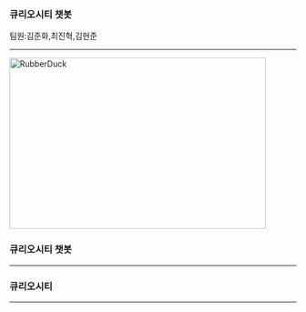 ### 큐리오시티 챗봇
팀원:김준화,최진혁,김현준
<hr/>
<img src="https://img.hankyung.com/photo/201803/AA.16304974.1.jpg" width="450px" height="300px" title="px10" alt="RubberDuck"></img><br/>


### 큐리오시티 챗봇




<hr/>

### 큐리오시티




<hr/>


